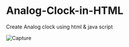 # Analog-Clock-in-HTML
Create Analog clock using html &amp; java script

![Capture](https://user-images.githubusercontent.com/106744622/171770726-bed85a65-f823-48b5-bf84-cf06db446a05.JPG)




